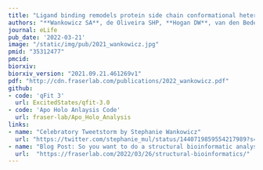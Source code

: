 ```yaml
---
title: "Ligand binding remodels protein side chain conformational heterogeneity."
authors: "**Wankowicz SA**, de Oliveira SHP, **Hogan DW**, van den Bedem H, **Fraser JS**."
journal: eLife
pub_date: '2022-03-21'
image: "/static/img/pub/2021_wankowicz.jpg"
pmid: "35312477"
pmcid:
biorxiv:
biorxiv_version: "2021.09.21.461269v1"
pdf: "http://cdn.fraserlab.com/publications/2022_wankowicz.pdf"
github:
- code: 'qFit 3'
  url: ExcitedStates/qfit-3.0
- code: 'Apo Holo Anlaysis Code'
  url: fraser-lab/Apo_Holo_Analysis
links:
- name: "Celebratory Tweetstorm by Stephanie Wankowicz"
  url: "https://twitter.com/stephanie_mul/status/1440719859554217989?s=20"
- name: "Blog Post: So you want to do a structural bioinformatic analysis…"
  url:  "https://fraserlab.com/2022/03/26/structural-bioinformatics/"
---
```

